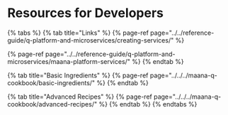 # Resources for Developers

{% tabs %}
{% tab title="Links" %}
{% page-ref page="../../reference-guide/q-platform-and-microservices/creating-services/" %}

{% page-ref page="../../reference-guide/q-platform-and-microservices/maana-platform-services/" %}
{% endtab %}

{% tab title="Basic Ingredients" %}
{% page-ref page="../../../maana-q-cookbook/basic-ingredients/" %}
{% endtab %}

{% tab title="Advanced Recipes" %}
{% page-ref page="../../../maana-q-cookbook/advanced-recipes/" %}
{% endtab %}
{% endtabs %}



